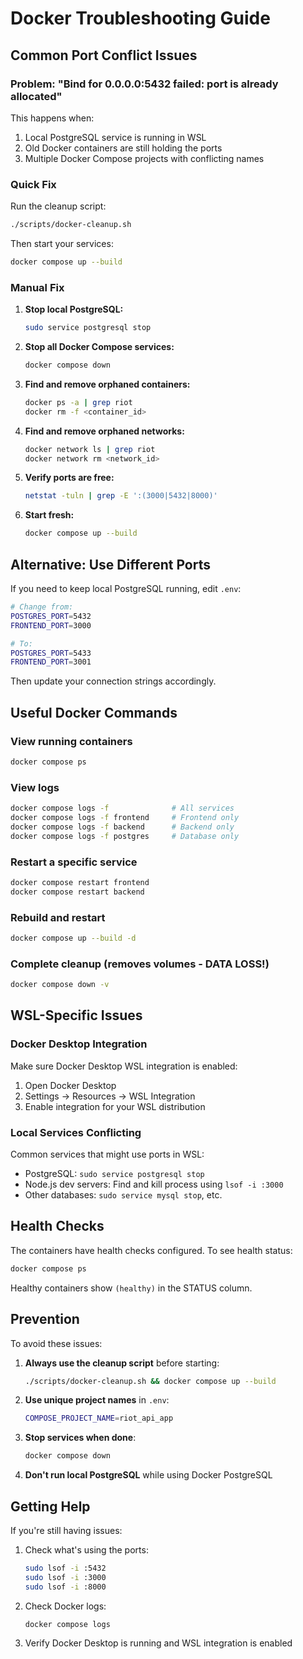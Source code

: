 # Docker Troubleshooting Guide

## Common Port Conflict Issues

### Problem: "Bind for 0.0.0.0:5432 failed: port is already allocated"

This happens when:
1. Local PostgreSQL service is running in WSL
2. Old Docker containers are still holding the ports
3. Multiple Docker Compose projects with conflicting names

### Quick Fix

Run the cleanup script:
```bash
./scripts/docker-cleanup.sh
```

Then start your services:
```bash
docker compose up --build
```

### Manual Fix

1. **Stop local PostgreSQL:**
   ```bash
   sudo service postgresql stop
   ```

2. **Stop all Docker Compose services:**
   ```bash
   docker compose down
   ```

3. **Find and remove orphaned containers:**
   ```bash
   docker ps -a | grep riot
   docker rm -f <container_id>
   ```

4. **Find and remove orphaned networks:**
   ```bash
   docker network ls | grep riot
   docker network rm <network_id>
   ```

5. **Verify ports are free:**
   ```bash
   netstat -tuln | grep -E ':(3000|5432|8000)'
   ```

6. **Start fresh:**
   ```bash
   docker compose up --build
   ```

## Alternative: Use Different Ports

If you need to keep local PostgreSQL running, edit `.env`:

```bash
# Change from:
POSTGRES_PORT=5432
FRONTEND_PORT=3000

# To:
POSTGRES_PORT=5433
FRONTEND_PORT=3001
```

Then update your connection strings accordingly.

## Useful Docker Commands

### View running containers
```bash
docker compose ps
```

### View logs
```bash
docker compose logs -f              # All services
docker compose logs -f frontend     # Frontend only
docker compose logs -f backend      # Backend only
docker compose logs -f postgres     # Database only
```

### Restart a specific service
```bash
docker compose restart frontend
docker compose restart backend
```

### Rebuild and restart
```bash
docker compose up --build -d
```

### Complete cleanup (removes volumes - DATA LOSS!)
```bash
docker compose down -v
```

## WSL-Specific Issues

### Docker Desktop Integration

Make sure Docker Desktop WSL integration is enabled:
1. Open Docker Desktop
2. Settings → Resources → WSL Integration
3. Enable integration for your WSL distribution

### Local Services Conflicting

Common services that might use ports in WSL:
- PostgreSQL: `sudo service postgresql stop`
- Node.js dev servers: Find and kill process using `lsof -i :3000`
- Other databases: `sudo service mysql stop`, etc.

## Health Checks

The containers have health checks configured. To see health status:
```bash
docker compose ps
```

Healthy containers show `(healthy)` in the STATUS column.

## Prevention

To avoid these issues:

1. **Always use the cleanup script** before starting:
   ```bash
   ./scripts/docker-cleanup.sh && docker compose up --build
   ```

2. **Use unique project names** in `.env`:
   ```bash
   COMPOSE_PROJECT_NAME=riot_api_app
   ```

3. **Stop services when done**:
   ```bash
   docker compose down
   ```

4. **Don't run local PostgreSQL** while using Docker PostgreSQL

## Getting Help

If you're still having issues:

1. Check what's using the ports:
   ```bash
   sudo lsof -i :5432
   sudo lsof -i :3000
   sudo lsof -i :8000
   ```

2. Check Docker logs:
   ```bash
   docker compose logs
   ```

3. Verify Docker Desktop is running and WSL integration is enabled
